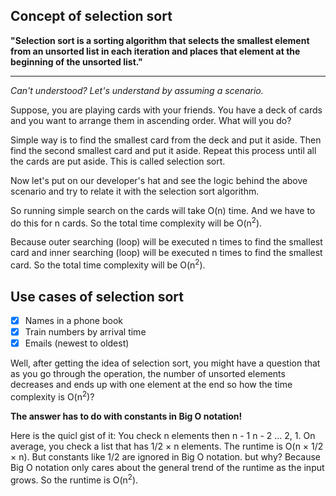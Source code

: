 ## Concept of selection sort

<b>"Selection sort is a sorting algorithm that selects the smallest element from an unsorted list in each iteration and places that element at the beginning of the unsorted list."</b>

<hr/>
<i>Can't understood? Let's understand by assuming a scenario.</i>

Suppose, you are playing cards with your friends. You have a deck of cards and you want to arrange them in ascending order. What will you do?

Simple way is to find the smallest card from the deck and put it aside. Then find the second smallest card and put it aside. Repeat this process until all the cards are put aside. This is called selection sort.

Now let's put on our developer's hat and see the logic behind the above scenario and try to relate it with the selection sort algorithm.

So running simple search on the cards will take O(n) time. And we have to do this for n cards. So the total time complexity will be O(n<sup>2</sup>).

Because outer searching (loop) will be executed n times to find the smallest card and inner searching (loop) will be executed n times to find the smallest card. So the total time complexity will be O(n<sup>2</sup>).

## Use cases of selection sort

- [x] Names in a phone book
- [x] Train numbers by arrival time
- [x] Emails (newest to oldest)

Well, after getting the idea of selection sort, you might have a question that as you go through the operation, the number of unsorted elements decreases and ends up with one element at the end so how the time complexity is O(n<sup>2</sup>)?

<b>The answer has to do with constants in Big O notation!</b>

Here is the quicl gist of it:
You check n elements then n - 1  n - 2 … 2, 1. On average, you check a list that has 1/2 × n elements. The runtime is O(n × 1/2 × n). But constants like 1/2 are ignored in Big O notation. but why? Because Big O notation only cares about the general trend of the runtime as the input grows. So the runtime is O(n<sup>2</sup>).